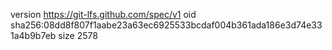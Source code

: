 version https://git-lfs.github.com/spec/v1
oid sha256:08dd8f807f1aabe23a63ec6925533bcdaf004b361ada186e3d74e331a4b9b7eb
size 2578
